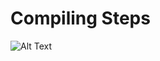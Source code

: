 # Compiling Steps


![Alt Text](../../../Desktop/Screenshot%202025-01-30%20at%2012.05.57%20pm.png)


